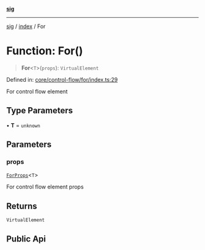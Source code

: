 [**sig**](../../README.md)

***

[sig](../../README.md) / [index](../README.md) / For

# Function: For()

> **For**\<`T`\>(`props`): `VirtualElement`

Defined in: [core/control-flow/for/index.ts:29](https://github.com/OfirTheOne/sigjs/blob/3813ad713bace85b787cb7296817857283da9a85/sig/lib/core/control-flow/for/index.ts#L29)

For control flow element

## Type Parameters

• **T** = `unknown`

## Parameters

### props

[`ForProps`](../interfaces/ForProps.md)\<`T`\>

For control flow element props

## Returns

`VirtualElement`

## Public Api
